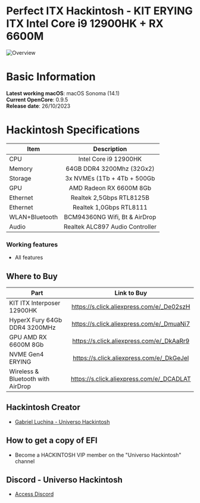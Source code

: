 # Perfect ITX Hackintosh - KIT ERYING ITX Intel Core i9 12900HK + RX 6600M

![Overview](https://github.com/luchina-gabriel/EFI-ERYING-ITX-12900HK-RX6600-PUBLIC/assets/23700365/de00ad8a-0aa5-4524-8cc3-9e8077f74838)

# Basic Information

**Latest working macOS**: macOS Sonoma (14.1)
<br>
**Current OpenCore**: 0.9.5
<br>
**Release date**: 26/10/2023

# Hackintosh Specifications
|Item|Description|
|-|:-------:|
|CPU|Intel Core i9 12900HK|
|Memory|64GB DDR4 3200Mhz (32Gx2)|
|Storage|3x NVMEs (1Tb + 4Tb + 500Gb|
|GPU|AMD Radeon RX 6600M 8Gb|
|Ethernet|Realtek 2,5Gbps RTL8125B|
|Ethernet|Realtek 1,0Gbps RTL8111|
|WLAN+Bluetooth|BCM94360NG Wifi, Bt & AirDrop|
|Audio|Realtek ALC897 Audio Controller|

### Working features
- All features

## Where to Buy

|Part|Link to Buy|
|-|:-------:|
|KIT ITX Interposer 12900HK|https://s.click.aliexpress.com/e/_De02szH|
|HyperX Fury 64Gb DDR4 3200MHz|https://s.click.aliexpress.com/e/_DmuaNi7|
|GPU AMD RX 6600M 8Gb|https://s.click.aliexpress.com/e/_DkAaRr9|
|NVME Gen4 ERYING|https://s.click.aliexpress.com/e/_DkGeJel|
|Wireless & Bluetooth with AirDrop|https://s.click.aliexpress.com/e/_DCADLAT|

## Hackintosh Creator
- [Gabriel Luchina - Universo Hackintosh](https://luchina.com.br)

## How to get a copy of EFI
- Become a HACKINTOSH VIP member on the "Universo Hackintosh" channel

## Discord - Universo Hackintosh
- [Access Discord](https://discord.universohackintosh.com.br)
